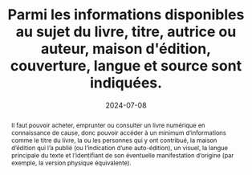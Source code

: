 ---
N: 
Rubrique: Informations avant achat
title: Parmi les informations disponibles au sujet du livre, titre, autrice ou auteur, maison d'édition, couverture, langue et source sont indiquées.
detail:  
abstract: Il faut pouvoir acheter, emprunter ou consulter un livre numérique en connaissance de cause, donc pouvoir accéder à un minimum d’informations comme le titre du livre, la ou les personnes qui y ont contribué, la maison d’édition qui l’a publié (ou l’indication d’une auto-édition), un visuel, la langue principale du texte et l’identifiant de son éventuelle manifestation d’origine (par exemple, la version physique équivalente).
categories: [" Informations avant achat"]
agrege: O0000-E085
opquast: '0000'
indiceebook: '85'
description: "Règle n° 085"
weight:  085
actif: '1'
layout: rules
date: 2024-07-08
tags: ["", ""]
objectif: ["Améliorer la découvrabilité du livre", "Limiter les risques de réclamations"]
Meo: ["Associer les informations au livre", "Faire figurer les informations sur la page de présentation du livre"]
Controle: ["Vérifier : <ul>
<li>La présence d’un titre</li>
<li>La présence de l’auteur ou l’autrice</li>
<li>La présence d’un visuel de couverture</li>
<li>La présence d’une langue principale</li>
<li>Le cas échéant, l’identifiant de la version physique d’origine</li>
</ul>"]
Source: ["SNE"]
Referentiel: [""]
Steps: ["", ""]
---